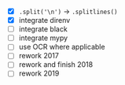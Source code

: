 - [x] `.split('\n')` -> `.splitlines()`
- [x] integrate direnv
- [ ] integrate black
- [ ] integrate mypy
- [ ] use OCR where applicable
- [ ] rework 2017
- [ ] rework and finish 2018
- [ ] rework 2019
